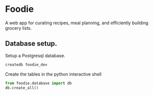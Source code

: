 # Foodie

A web app for curating recipes, meal planning, and efficiently building grocery lists.

## Database setup.
Setup a Postgresql database.
```bash
createdb foodie_dev
```

Create the tables in the python interactive shell
```python
from foodie.database import db
db.create_all()
```